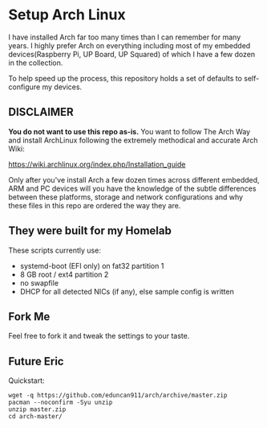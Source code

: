 # Setup Arch Linux

I have installed Arch far too many times than I can remember for many years.  I highly prefer Arch on everything including most of my embedded devices(Raspberry Pi, UP Board, UP Squared) of which I have a few dozen in the collection.

To help speed up the process, this repository holds a set of defaults to self-configure my devices.

## DISCLAIMER

**You do not want to use this repo as-is.**  You want to follow The Arch Way and install ArchLinux following the extremely methodical and accurate Arch Wiki:

https://wiki.archlinux.org/index.php/Installation_guide

Only after you've install Arch a few dozen times across different embedded, ARM and PC devices will you have the knowledge of the subtle differences between these platforms, storage and network configurations and why these files in this repo are ordered the way they are.

## They were built for my Homelab

These scripts currently use:

* systemd-boot (EFI only) on fat32 partition 1
* 8 GB root / ext4 partition 2
* no swapfile
* DHCP for all detected NICs (if any), else sample config is written

## Fork Me

Feel free to fork it and tweak the settings to your taste.

## Future Eric

Quickstart:

    wget -q https://github.com/eduncan911/arch/archive/master.zip
    pacman --noconfirm -Syu unzip
    unzip master.zip
    cd arch-master/
